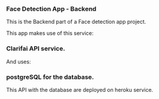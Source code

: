 ### Face Detection App - Backend

This is the Backend part of a Face detection app project.

This app makes use of this service:

### Clarifai API service.

And uses:

### postgreSQL for the database.

This API with the database are deployed on heroku service.